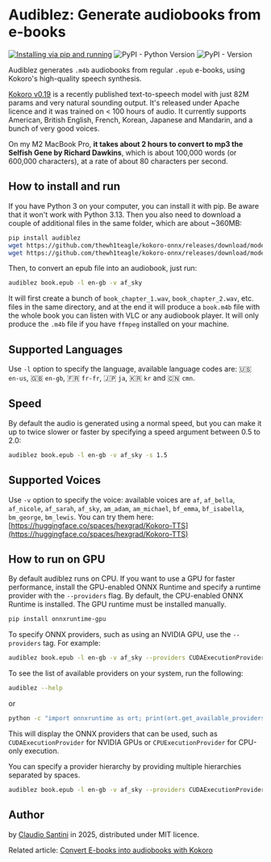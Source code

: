 # Audiblez: Generate  audiobooks from e-books
[![Installing via pip and running](https://github.com/santinic/audiblez/actions/workflows/pip-install.yaml/badge.svg)](https://github.com/santinic/audiblez/actions/workflows/pip-install.yaml)
![PyPI - Python Version](https://img.shields.io/pypi/pyversions/audiblez)
![PyPI - Version](https://img.shields.io/pypi/v/audiblez)

Audiblez generates `.m4b` audiobooks from regular `.epub` e-books, 
using Kokoro's high-quality speech synthesis.

[Kokoro v0.19](https://huggingface.co/hexgrad/Kokoro-82M) is a recently published text-to-speech model with just 82M params and very natural sounding output.
It's released under Apache licence and it was trained on < 100 hours of audio.
It currently supports American, British English, French, Korean, Japanese and Mandarin, and a bunch of very good voices.

On my M2 MacBook Pro, **it takes about 2 hours to convert to mp3 the Selfish Gene by Richard Dawkins**, which is about 100,000 words (or 600,000 characters),
at a rate of about 80 characters per second.

## How to install and run

If you have Python 3 on your computer, you can install it with pip.
Be aware that it won't work with Python 3.13.
Then you also need to download a couple of additional files in the same folder, which are about ~360MB:

```bash
pip install audiblez
wget https://github.com/thewh1teagle/kokoro-onnx/releases/download/model-files/kokoro-v0_19.onnx
wget https://github.com/thewh1teagle/kokoro-onnx/releases/download/model-files/voices.json
```

Then, to convert an epub file into an audiobook, just run:

```bash
audiblez book.epub -l en-gb -v af_sky
```

It will first create a bunch of `book_chapter_1.wav`, `book_chapter_2.wav`, etc. files in the same directory,
and at the end it will produce a `book.m4b` file with the whole book you can listen with VLC or any
audiobook player.
It will only produce the `.m4b` file if you have `ffmpeg` installed on your machine.

## Supported Languages
Use `-l` option to specify the language, available language codes are:
🇺🇸 `en-us`, 🇬🇧 `en-gb`, 🇫🇷 `fr-fr`, 🇯🇵 `ja`, 🇰🇷 `kr` and 🇨🇳 `cmn`.

## Speed
By default the audio is generated using a normal speed, but you can make it up to twice slower or faster by specifying a speed argument between 0.5 to 2.0:

```bash
audiblez book.epub -l en-gb -v af_sky -s 1.5
```

## Supported Voices
Use `-v` option to specify the voice:
available voices are `af`, `af_bella`, `af_nicole`, `af_sarah`, `af_sky`, `am_adam`, `am_michael`, `bf_emma`, `bf_isabella`, `bm_george`, `bm_lewis`.
You can try them here: [https://huggingface.co/spaces/hexgrad/Kokoro-TTS](https://huggingface.co/spaces/hexgrad/Kokoro-TTS)


## How to run on GPU
By default audiblez runs on CPU. If you want to use a GPU for faster performance, install the GPU-enabled ONNX Runtime and specify a runtime provider with the `--providers` flag. By default, the CPU-enabled ONNX Runtime is installed. The GPU runtime must be installed manually.

```bash
pip install onnxruntime-gpu
```

To specify ONNX providers, such as using an NVIDIA GPU, use the `--providers` tag. For example:

```bash
audiblez book.epub -l en-gb -v af_sky --providers CUDAExecutionProvider
```

To see the list of available providers on your system, run the following:

```bash
audiblez --help
```

or

```bash
python -c "import onnxruntime as ort; print(ort.get_available_providers())"
```

This will display the ONNX providers that can be used, such as `CUDAExecutionProvider` for NVIDIA GPUs or `CPUExecutionProvider` for CPU-only execution.

You can specify a provider hierarchy by providing multiple hierarchies separated by spaces.

```bash
audiblez book.epub -l en-gb -v af_sky --providers CUDAExecutionProvider CPUExecutionProvider
```

## Author
by [Claudio Santini](https://claudio.uk) in 2025, distributed under MIT licence.

Related article: [Convert E-books into audiobooks with Kokoro](https://claudio.uk/posts/epub-to-audiobook.html)
